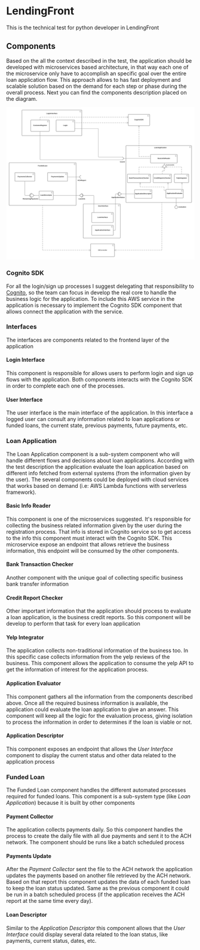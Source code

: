 # LendingFront

This is the technical test for python developer in LendingFront

## Components

Based on the all the context described in the test, the application should be developed with microservices based architecture, in that way each one of the microservice only have to accomplish an specific goal over the entire loan application flow. This approach allows to has fast deployment and scalable solution based on the demand for each step or phase during the overall process. Next you can find the components description placed on the diagram.

![components](https://github.com/jcardenasc93/LendingFront/blob/main/architecture/components.png)

### Cognito SDK

For all the login/sign up processes I suggest delegating that responsibility to [Cognito](https://aws.amazon.com/cognito/), so the team can focus in develop the real core to handle the business logic for the application. To include this AWS service in the application is necessary to implement the Cognito SDK component that allows connect the application with the service.

### Interfaces

The interfaces are components related to the frontend layer of the application

#### Login Interface

This component is responsible for allows users to perform login and sign up flows with the application. Both components interacts with the Cognito SDK in order to complete each one of the processes.

#### User Interface

The user interface is the main interface of the application. In this interface a logged user can consult any information related to loan applications or funded loans, the current state, previous payments, future payments, etc.

### Loan Application

The Loan Application component is a sub-system component who will handle different flows and decisions about loan applications. According with the test description the application evaluate the loan application based on different info fetched from external systems (from the information given by the user). The several components could be deployed with cloud services that works based on demand (i.e: AWS Lambda functions with serverless framework).

#### Basic Info Reader

This component is one of the microservices suggested. It's responsible for collecting the business related information given by the user during the registration process. That info is stored in Cognito service so to get access to the info this component must interact with the Cognito SDK. This microservice expose an endpoint that allows retrieve the business information, this endpoint will be consumed by the other components.

#### Bank Transaction Checker

Another component with the unique goal of collecting specific business bank transfer information 

#### Credit Report Checker

Other important information that the application should process to evaluate a loan application, is the business credit reports. So this component will be develop to perform that task for every loan application

#### Yelp Integrator

The application collects non-traditional information of the business too. In this specific case collects information from the yelp reviews of the business. This component allows the application to consume the yelp API to get the information of interest for the application process.

#### Application Evaluator

This component gathers all the information from the components described above. Once all the required business information is available, the application could evaluate the loan application to give an answer. This component will keep all the logic for the evaluation process, giving isolation to process the information in order to determines if the loan is viable or not. 

#### Application Descriptor

This component exposes an endpoint that allows the _User Interface_ component to display the current status and other data related to the application process

### Funded Loan

The Funded Loan component handles the different automated processes required for funded loans. This component is a sub-system type (like _Loan Application_) because it is built by other components

#### Payment Collector

The application collects payments daily. So this component handles the process to create the daily file with all due payments and sent it to the ACH network. The component should be runs like a batch scheduled process

#### Payments Update

After the _Payment Collector_ sent the file to the ACH network the application updates the payments based on another file retrieved by the ACH network. Based on that report this component updates the data of each funded loan to keep the loan status updated. Same as the previous component it could be run in a batch scheduled process (if the application receives the ACH report at the same time every day).

#### Loan Descriptor

Similar to the _Application Descriptor_ this component allows that the _User Interface_ could display several data related to the loan status, like payments, current status, dates, etc.






